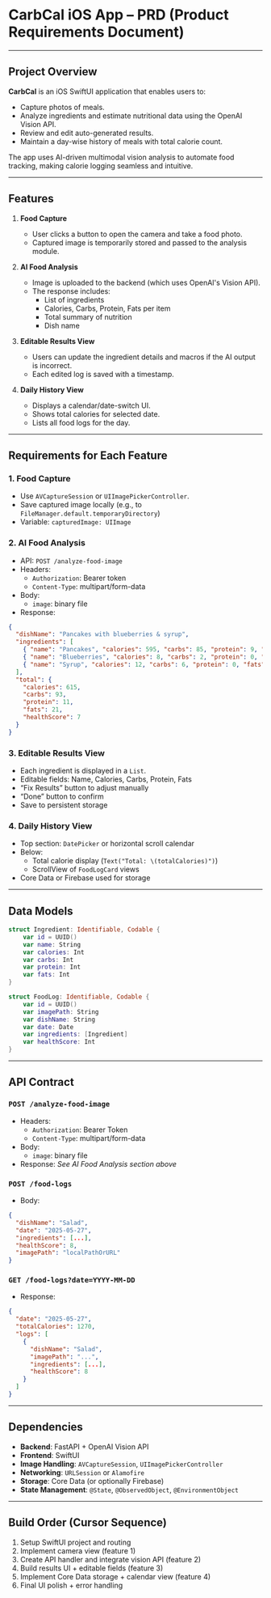 

# CarbCal iOS App – PRD (Product Requirements Document)

---

## Project Overview

**CarbCal** is an iOS SwiftUI application that enables users to:
- Capture photos of meals.
- Analyze ingredients and estimate nutritional data using the OpenAI Vision API.
- Review and edit auto-generated results.
- Maintain a day-wise history of meals with total calorie count.

The app uses AI-driven multimodal vision analysis to automate food tracking, making calorie logging seamless and intuitive.

---

## Features

1. **Food Capture**
   - User clicks a button to open the camera and take a food photo.
   - Captured image is temporarily stored and passed to the analysis module.

2. **AI Food Analysis**
   - Image is uploaded to the backend (which uses OpenAI's Vision API).
   - The response includes:
     - List of ingredients
     - Calories, Carbs, Protein, Fats per item
     - Total summary of nutrition
     - Dish name

3. **Editable Results View**
   - Users can update the ingredient details and macros if the AI output is incorrect.
   - Each edited log is saved with a timestamp.

4. **Daily History View**
   - Displays a calendar/date-switch UI.
   - Shows total calories for selected date.
   - Lists all food logs for the day.

---

## Requirements for Each Feature

### 1. Food Capture

- Use `AVCaptureSession` or `UIImagePickerController`.
- Save captured image locally (e.g., to `FileManager.default.temporaryDirectory`)
- Variable: `capturedImage: UIImage`

### 2. AI Food Analysis

- API: `POST /analyze-food-image`
- Headers: 
  - `Authorization`: Bearer token
  - `Content-Type`: multipart/form-data
- Body:
  - `image`: binary file
- Response:
```json
{
  "dishName": "Pancakes with blueberries & syrup",
  "ingredients": [
    { "name": "Pancakes", "calories": 595, "carbs": 85, "protein": 9, "fats": 19 },
    { "name": "Blueberries", "calories": 8, "carbs": 2, "protein": 0, "fats": 0 },
    { "name": "Syrup", "calories": 12, "carbs": 6, "protein": 0, "fats": 0 }
  ],
  "total": {
    "calories": 615,
    "carbs": 93,
    "protein": 11,
    "fats": 21,
    "healthScore": 7
  }
}
```

### 3. Editable Results View

- Each ingredient is displayed in a `List`.
- Editable fields: Name, Calories, Carbs, Protein, Fats
- “Fix Results” button to adjust manually
- “Done” button to confirm
- Save to persistent storage

### 4. Daily History View

- Top section: `DatePicker` or horizontal scroll calendar
- Below: 
  - Total calorie display (`Text("Total: \(totalCalories)")`)
  - ScrollView of `FoodLogCard` views
- Core Data or Firebase used for storage

---

## Data Models

```swift
struct Ingredient: Identifiable, Codable {
    var id = UUID()
    var name: String
    var calories: Int
    var carbs: Int
    var protein: Int
    var fats: Int
}

struct FoodLog: Identifiable, Codable {
    var id = UUID()
    var imagePath: String
    var dishName: String
    var date: Date
    var ingredients: [Ingredient]
    var healthScore: Int
}
```

---

## API Contract

### `POST /analyze-food-image`

- Headers:
  - `Authorization`: Bearer Token
  - `Content-Type`: multipart/form-data
- Body:
  - `image`: binary file
- Response: *See AI Food Analysis section above*

### `POST /food-logs`

- Body:
```json
{
  "dishName": "Salad",
  "date": "2025-05-27",
  "ingredients": [...],
  "healthScore": 8,
  "imagePath": "localPathOrURL"
}
```

### `GET /food-logs?date=YYYY-MM-DD`

- Response:
```json
{
  "date": "2025-05-27",
  "totalCalories": 1270,
  "logs": [
    {
      "dishName": "Salad",
      "imagePath": "...",
      "ingredients": [...],
      "healthScore": 8
    }
  ]
}
```

---

## Dependencies

- **Backend**: FastAPI + OpenAI Vision API
- **Frontend**: SwiftUI
- **Image Handling**: `AVCaptureSession`, `UIImagePickerController`
- **Networking**: `URLSession` or `Alamofire`
- **Storage**: Core Data (or optionally Firebase)
- **State Management**: `@State`, `@ObservedObject`, `@EnvironmentObject`

---

## Build Order (Cursor Sequence)

1. Setup SwiftUI project and routing
2. Implement camera view (feature 1)
3. Create API handler and integrate vision API (feature 2)
4. Build results UI + editable fields (feature 3)
5. Implement Core Data storage + calendar view (feature 4)
6. Final UI polish + error handling